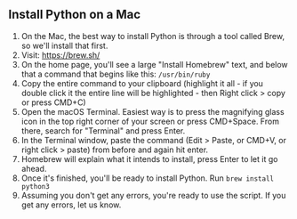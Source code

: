 ## Install Python on a Mac

1. On the Mac, the best way to install Python is through a tool called Brew, so we'll install that first.
2. Visit: https://brew.sh/
3. On the home page, you'll see a large "Install Homebrew" text, and below that a command that begins like this: `/usr/bin/ruby` 
4. Copy the entire command to your clipboard (highlight it all - if you double click it the entire line will be highlighted - then Right click > copy or press CMD+C)
5. Open the macOS Terminal. Easiest way is to press the magnifying glass icon in the top right corner of your screen or press CMD+Space. From there, search for "Terminal" and press Enter.
6. In the Terminal window, paste the command (Edit > Paste, or CMD+V, or right click > paste) from before and again hit enter. 
7. Homebrew will explain what it intends to install, press Enter to let it go ahead. 
8. Once it's finished, you'll be ready to install Python. Run `brew install python3`
9. Assuming you don't get any errors, you're ready to use the script. If you get any errors, let us know. 